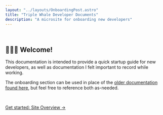 ```yaml
---
layout: "../layouts/OnboardingPost.astro"
title: "Triple Whale Developer Documents"
description: "A microsite for onboarding new developers"
---
```


<style>
  time, .toc { display: none !important }
</style>

<br> 

## 🐳🐳🐳 Welcome!

This documentation is intended to provide a quick startup guide for new developers, as well as documentation I felt important to record while working.

The onboarding section can be used in place of the [older documentation found here](https://docs.google.com/document/d/1FxmH7eIDj0x3-BvxqiavkDCKvpjidL0aLaGz4Ray_dY/edit#), but feel free to reference both as-needed.

<br>

[Get started: Site Overview &rarr;](/onboarding/site-overview)
